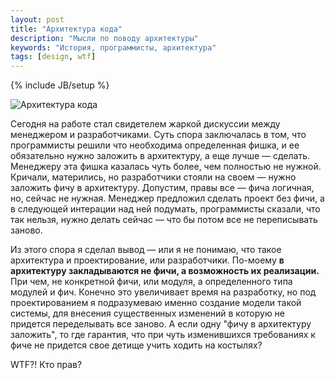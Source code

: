 ```yaml
---
layout: post
title: "Архитектура кода"
description: "Мысли по поводу архитектуры"
keywords: "История, программисты, архитектура" 
tags: [design, wtf]
---
```

{% include JB/setup %}

<img class="img-center" src="http://31808.selcdn.ru/it-prm/pics/blueprint-1.jpg" alt="Архитектура кода">

Сегодня на работе стал свидетелем жаркой дискуссии между менеджером и разработчиками. Суть спора заключалась в том, что программисты решили что необходима определенная фишка, и ее обязательно нужно заложить в архитектуру, а еще лучше — сделать. Менеджеру эта фишка казалась чуть более, чем полностью не нужной. Кричали, матерились, но разработчики стояли на своем — нужно заложить фичу в архитектуру. Допустим, правы все — фича логичная, но, сейчас не нужная. Менеджер предложил сделать проект без фичи, а в следующей интерации над ней подумать, программисты сказали, что так нельзя, нужно делать сейчас — что бы потом все не переписывать заново.

Из этого спора я сделал вывод — или я не понимаю, что такое архитектура и проектирование, или разработчики. По-моему **в архитектуру закладываются не фичи, а возможность их реализации.** При чем, не конкретной фичи, или модуля, а определенного типа модулей и фич. Конечно это увеличивает время на разработку, но под проектированием я подразумеваю именно создание модели такой системы, для внесения существенных изменений в которую не придется переделывать все заново. А если одну "фичу в архитектуру заложить", то где гарантия, что при чуть изменившихся требованиях к фиче не придется свое детище учить ходить на костылях?

WTF?! Кто прав?